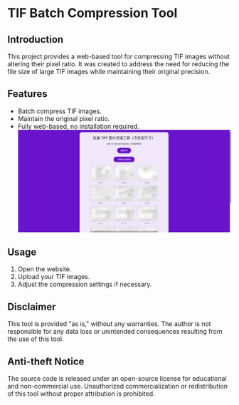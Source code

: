 # TIF Batch Compression Tool

## Introduction
This project provides a web-based tool for compressing TIF images without altering their pixel ratio. It was created to address the need for reducing the file size of large TIF images while maintaining their original precision.

## Features
- Batch compress TIF images.
- Maintain the original pixel ratio.
- Fully web-based, no installation required.
![temp](temp.png)
## Usage
1. Open the website.
2. Upload your TIF images.
3. Adjust the compression settings if necessary.

## Disclaimer
This tool is provided "as is," without any warranties. The author is not responsible for any data loss or unintended consequences resulting from the use of this tool.

## Anti-theft Notice
The source code is released under an open-source license for educational and non-commercial use. Unauthorized commercialization or redistribution of this tool without proper attribution is prohibited.
